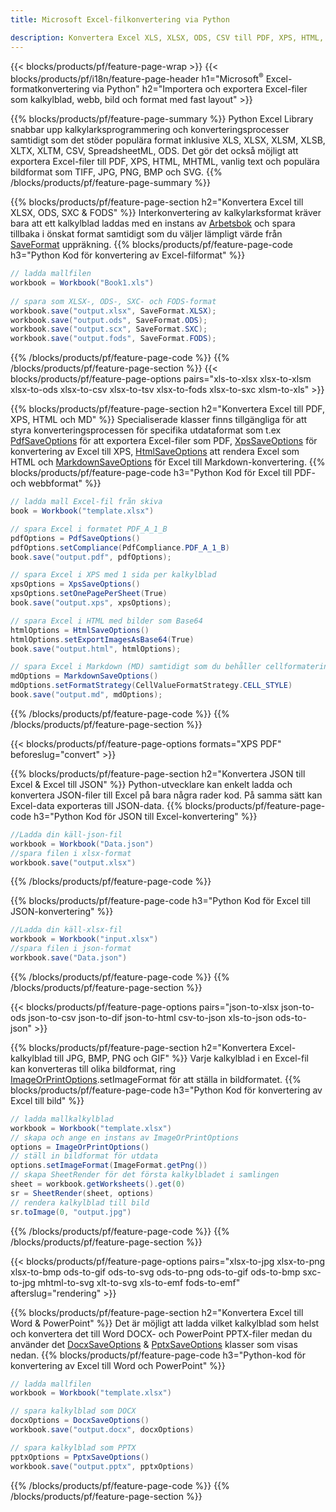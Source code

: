 ```yaml
---
title: Microsoft Excel-filkonvertering via Python 

description: Konvertera Excel XLS, XLSX, ODS, CSV till PDF, XPS, HTML, JPEG, HTML och många andra populära format med bara några rader med Python-kod.
---
```

{{< blocks/products/pf/feature-page-wrap >}}
{{< blocks/products/pf/i18n/feature-page-header h1="Microsoft<sup>&reg;</sup> Excel-formatkonvertering via Python" h2="Importera och exportera Excel-filer som kalkylblad, webb, bild och format med fast layout" >}}

{{% blocks/products/pf/feature-page-summary %}}
Python Excel Library snabbar upp kalkylarksprogrammering och konverteringsprocesser samtidigt som det stöder populära format inklusive XLS, XLSX, XLSM, XLSB, XLTX, XLTM, CSV, SpreadsheetML, ODS. Det gör det också möjligt att exportera Excel-filer till PDF, XPS, HTML, MHTML, vanlig text och populära bildformat som TIFF, JPG, PNG, BMP och SVG.
{{% /blocks/products/pf/feature-page-summary %}}

{{% blocks/products/pf/feature-page-section h2="Konvertera Excel till XLSX, ODS, SXC & FODS" %}}
Interkonvertering av kalkylarksformat kräver bara att ett kalkylblad laddas med en instans av [Arbetsbok](https://reference.aspose.com/cells/python/asposecells.api/Workbook) och spara tillbaka i önskat format samtidigt som du väljer lämpligt värde från [SaveFormat](https://reference.aspose.com/cells/python/asposecells.api/saveformat) uppräkning.
{{% blocks/products/pf/feature-page-code h3="Python Kod för konvertering av Excel-filformat" %}}

```cs
// ladda mallfilen
workbook = Workbook("Book1.xls")
  
// spara som XLSX-, ODS-, SXC- och FODS-format
workbook.save("output.xlsx", SaveFormat.XLSX);
workbook.save("output.ods", SaveFormat.ODS);
workbook.save("output.scx", SaveFormat.SXC);
workbook.save("output.fods", SaveFormat.FODS);

```
{{% /blocks/products/pf/feature-page-code %}}
{{% /blocks/products/pf/feature-page-section %}}
{{< blocks/products/pf/feature-page-options pairs="xls-to-xlsx xlsx-to-xlsm xlsx-to-ods xlsx-to-csv xlsx-to-tsv xlsx-to-fods xlsx-to-sxc xlsm-to-xls" >}}


{{% blocks/products/pf/feature-page-section h2="Konvertera Excel till PDF, XPS, HTML och MD" %}}
Specialiserade klasser finns tillgängliga för att styra konverteringsprocessen för specifika utdataformat som t.ex [PdfSaveOptions](https://reference.aspose.com/cells/python/asposecells.api/PdfSaveOptions) för att exportera Excel-filer som PDF, [XpsSaveOptions](https://reference.aspose.com/cells/python/asposecells.api/XpsSaveOptions) för konvertering av Excel till XPS, [HtmlSaveOptions](https://reference.aspose.com/cells/python/asposecells.api/HtmlSaveOptions) att rendera Excel som HTML och [MarkdownSaveOptions](https://reference.aspose.com/cells/python/asposecells.api/MarkdownSaveOptions) för Excel till Markdown-konvertering. 
{{% blocks/products/pf/feature-page-code h3="Python Kod för Excel till PDF- och webbformat" %}}

```cs
// ladda mall Excel-fil från skiva
book = Workbook("template.xlsx")

// spara Excel i formatet PDF_A_1_B
pdfOptions = PdfSaveOptions()
pdfOptions.setCompliance(PdfCompliance.PDF_A_1_B)
book.save("output.pdf", pdfOptions);

// spara Excel i XPS med 1 sida per kalkylblad
xpsOptions = XpsSaveOptions()
xpsOptions.setOnePagePerSheet(True)
book.save("output.xps", xpsOptions);

// spara Excel i HTML med bilder som Base64
htmlOptions = HtmlSaveOptions()
htmlOptions.setExportImagesAsBase64(True)
book.save("output.html", htmlOptions);

// spara Excel i Markdown (MD) samtidigt som du behåller cellformateringen
mdOptions = MarkdownSaveOptions()
mdOptions.setFormatStrategy(CellValueFormatStrategy.CELL_STYLE)
book.save("output.md", mdOptions);

```
{{% /blocks/products/pf/feature-page-code %}}
{{% /blocks/products/pf/feature-page-section %}}

{{< blocks/products/pf/feature-page-options formats="XPS PDF" beforeslug="convert" >}}

{{% blocks/products/pf/feature-page-section h2="Konvertera JSON till Excel & Excel till JSON" %}}
Python-utvecklare kan enkelt ladda och konvertera JSON-filer till Excel på bara några rader kod. På samma sätt kan Excel-data exporteras till JSON-data.
{{% blocks/products/pf/feature-page-code h3="Python Kod för JSON till Excel-konvertering" %}}
```cs
//Ladda din käll-json-fil
workbook = Workbook("Data.json")
//spara filen i xlsx-format
workbook.save("output.xlsx")

```
{{% /blocks/products/pf/feature-page-code %}}

{{% blocks/products/pf/feature-page-code h3="Python Kod för Excel till JSON-konvertering" %}}
```cs
//Ladda din käll-xlsx-fil
workbook = Workbook("input.xlsx")
//spara filen i json-format
workbook.save("Data.json")

```
{{% /blocks/products/pf/feature-page-code %}}
{{% /blocks/products/pf/feature-page-section %}}

{{< blocks/products/pf/feature-page-options pairs="json-to-xlsx json-to-ods json-to-csv json-to-dif json-to-html csv-to-json xls-to-json ods-to-json" >}}

{{% blocks/products/pf/feature-page-section h2="Konvertera Excel-kalkylblad till JPG, BMP, PNG och GIF" %}}
Varje kalkylblad i en Excel-fil kan konverteras till olika bildformat, ring [ImageOrPrintOptions](https://reference.aspose.com/cells/python/asposecells.api/ImageOrPrintOptions).setImageFormat för att ställa in bildformatet. 
{{% blocks/products/pf/feature-page-code h3="Python Kod för konvertering av Excel till bild" %}}
```cs
// ladda mallkalkylblad
workbook = Workbook("template.xlsx")
// skapa och ange en instans av ImageOrPrintOptions
options = ImageOrPrintOptions()
// ställ in bildformat för utdata
options.setImageFormat(ImageFormat.getPng())
// skapa SheetRender för det första kalkylbladet i samlingen
sheet = workbook.getWorksheets().get(0)
sr = SheetRender(sheet, options)
// rendera kalkylblad till bild
sr.toImage(0, "output.jpg")

```
{{% /blocks/products/pf/feature-page-code %}}
{{% /blocks/products/pf/feature-page-section %}}

{{< blocks/products/pf/feature-page-options pairs="xlsx-to-jpg xlsx-to-png xlsx-to-bmp ods-to-gif ods-to-svg ods-to-png ods-to-gif ods-to-bmp sxc-to-jpg mhtml-to-svg xlt-to-svg xls-to-emf fods-to-emf" afterslug="rendering" >}}

{{% blocks/products/pf/feature-page-section h2="Konvertera Excel till Word & PowerPoint" %}}
Det är möjligt att ladda vilket kalkylblad som helst och konvertera det till Word DOCX- och PowerPoint PPTX-filer medan du använder det [DocxSaveOptions](https://reference.aspose.com/cells/python/asposecells.api/DocxSaveOptions) & [PptxSaveOptions](https://reference.aspose.com/cells/python/asposecells.api/PptxSaveOptions) klasser som visas nedan.
{{% blocks/products/pf/feature-page-code h3="Python-kod för konvertering av Excel till Word och PowerPoint" %}}
```cs
// ladda mallfilen
workbook = Workbook("template.xlsx")

// spara kalkylblad som DOCX
docxOptions = DocxSaveOptions()
workbook.save("output.docx", docxOptions)

// spara kalkylblad som PPTX
pptxOptions = PptxSaveOptions()
workbook.save("output.pptx", pptxOptions)

```
{{% /blocks/products/pf/feature-page-code %}}
{{% /blocks/products/pf/feature-page-section %}}

